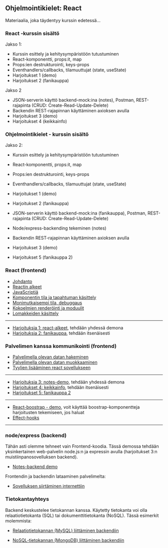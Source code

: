 ## Ohjelmointikielet: React

Materiaalia, joka täydentyy kurssin edetessä...

### React -kurssin sisältö

Jakso 1:
- Kurssin esittely ja kehitysympäristöön tutustuminen
- React-komponentti, props:it, map
- Props:ien destrukturointi, keys-props
- Eventhandlers/callbacks, tilamuuttujat (state, useState)
- Harjoitukset 1 (demo)
- Harjoitukset 2 (fanikauppa)

Jakso 2
- JSON-serverin käyttö backend-mock:ina (notes), Postman, REST-rajapinta (CRUD: Create-Read-Update-Delete)
- Backendin REST-rajapinnan käyttäminen axioksen avulla
- Harjoitukset 3 (demo)
- Harjoitukset 4 (keikkainfo)

### Ohjelmointikielet - kurssin sisältö

Jakso 2:
- Kurssin esittely ja kehitysympäristöön tutustuminen
- React-komponentti, props:it, map
- Props:ien destrukturointi, keys-props
- Eventhandlers/callbacks, tilamuuttujat (state, useState)
- Harjoitukset 1 (demo)
- Harjoitukset 2 (fanikauppa)

- JSON-serverin käyttö backend-mock:ina (fanikauppa), Postman, REST-rajapinta (CRUD: Create-Read-Update-Delete)
- Node/express-backending tekeminen (notes)
- Backendin REST-rajapinnan käyttäminen axioksen avulla
- Harjoitukset 3 (demo)
- Harjoitukset 5 (fanikauppa 2)

### React (frontend)

- [Johdanto](../react/johdanto.html)
- [Reactin alkeet](https://fullstackopen.com/osa1/reactin_alkeet)
- [JavaScriptiä](https://fullstackopen.com/osa1/javascriptia)
- [Komponentin tila ja tapahtuman käsittely](https://fullstackopen.com/osa1/komponentin_tila_ja_tapahtumankasittely)
- [Monimutkaisempi tila, debuggaus](https://fullstackopen.com/osa1/monimutkaisempi_tila_reactin_debuggaus)
- [Kokoelmien renderöinti ja moduulit](https://fullstackopen.com/osa2/kokoelmien_renderointi_ja_moduulit)
- [Lomakkeiden käsittely](https://fullstackopen.com/osa2/lomakkeiden_kasittely)

---

- [Harjoituksia 1: react-alkeet](./harjoitukset1.html), tehdään yhdessä demona
- [Harjoituksia 2: fanikauppa](./harjoitukset2.html), tehdään itsenäisesti

### Palvelimen kanssa kommunikointi (frontend)

- [Palvelimella olevan datan hakeminen](https://fullstackopen.com/osa2/palvelimella_olevan_datan_hakeminen)
- [Palvelimella olevan datan muokkaaminen](https://fullstackopen.com/osa2/palvelimella_olevan_datan_muokkaaminen)
- [Tyylien lisääminen react sovellukseen](https://fullstackopen.com/osa2/tyylien_lisaaminen_react_sovellukseen)

---

- [Harjoituksia 3: notes-demo](./harjoitukset3.html), tehdään yhdessä demona
- [Harjoitukset 4: keikkainfo](./harjoitukset4.html), tehdään itsenäisesti
- [Harjoitukset 5: fanikauppa 2](./harjoitukset5.html)

---

- [React-boostrap - demo](./react-bootstrap.html), voit käyttää boostrap-komponentteja harjoitusten tekemiseen, jos haluat
- [Effect-hooks](./effect-hooks.html)

---

### node/express (backend)

Tähän asti olemme tehneet vain Frontend-koodia. Tässä demossa tehdään yksinkertainen web-palvelin node.js:n ja expressin avulla (harjoitukset 3:n muistiinpanosovelluksen backend).

- [Notes-backend demo](https://fullstackopen.com/osa3/node_js_ja_express)

Frontendin ja backendin lataaminen palvelimelta:

- [Sovelluksen siirtäminen internettiin](https://fullstackopen.com/osa3/sovellus_internetiin)

### Tietokantayhteys

Backend keskustelee tietokannan kanssa. Käytetty tietokanta voi olla relaatiotietokanta (SQL) tai dokumenttitietokanta (NoSQL). Tässä esimerkit molemmista:

- [Relaatiotietokannan (MySQL) liittäminen backendiin](tulossa)

- [NoSQL-tietokannan (MongoDB) liittäminen backendiin](https://fullstackopen.com/osa3/tietojen_tallettaminen_mongo_db_tietokantaan#frontendin-ja-backendin-yhteistoiminnallisuuden-varmistaminen)
